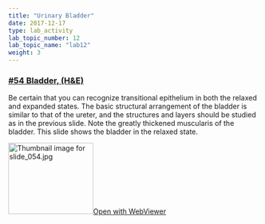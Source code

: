 ```yaml
---
title: "Urinary Bladder"
date: 2017-12-17
type: lab_activity
lab_topic_number: 12
lab_topic_name: "lab12"
weight: 3
---
```

<div class="entrybody">
						<h3><u><b>#54 Bladder, (H&amp;E)</b></u></h3>

<p>Be certain that you can recognize transitional epithelium in both the relaxed and expanded states.  The basic structural arrangement of the bladder is similar to that of the ureter, and the structures and layers should be studied as in the previous slide.  Note the greatly thickened muscularis of the bladder. This slide shows the bladder in the relaxed state.</p>

<div class="thumbnail"> <a href="https://histologylab.ctl.columbia.edu/slides/slide54/" target="_blank"><img alt="Thumbnail image for slide_054.jpg" src="/assets/images/slide_054-thumb-170x143-1512.jpg" width="170" height="143" class="mt-image-left"></a><a href="https://histologylab.ctl.columbia.edu/slides/slide54/" target="_blank">Open with WebViewer</a></div>


</div>

